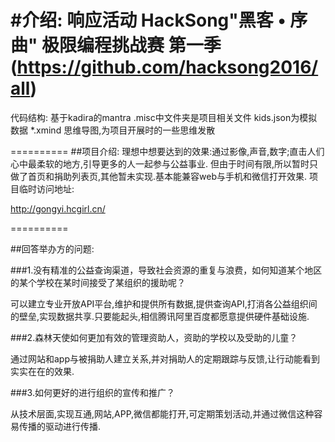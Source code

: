 #介绍:
响应活动 HackSong"黑客 • 序曲" 极限编程挑战赛 第一季(https://github.com/hacksong2016/all)
==========
代码结构:
基于kadira的mantra
.misc中文件夹是项目相关文件
kids.json为模拟数据
*.xmind 思维导图,为项目开展时的一些思维发散

==========
##项目介绍:
理想中想要达到的效果:通过影像,声音,数字;直击人们心中最柔软的地方,引导更多的人一起参与公益事业.
但由于时间有限,所以暂时只做了首页和捐助列表页,其他暂未实现.基本能兼容web与手机和微信打开效果.
项目临时访问地址:

http://gongyi.hcgirl.cn/

==========

##回答举办方的问题:

###1.没有精准的公益查询渠道，导致社会资源的重复与浪费，如何知道某个地区的某个学校在某时间接受了某组织的援助呢？

可以建立专业开放API平台,维护和提供所有数据,提供查询API,打消各公益组织间的壁垒,实现数据共享.只要能起头,相信腾讯阿里百度都愿意提供硬件基础设施.

###2.森林天使如何更加有效的管理资助人，资助的学校以及受助的儿童？

通过网站和app与被捐助人建立关系,并对捐助人的定期跟踪与反馈,让行动能看到实实在在的效果.

###3.如何更好的进行组织的宣传和推广？

从技术层面,实现互通,网站,APP,微信都能打开,可定期策划活动,并通过微信这种容易传播的驱动进行传播.